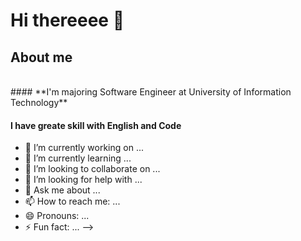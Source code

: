 <p align="center">
  <h1>Hi thereeee 👋</h1>
</p>
<p>
<p align="center">
  <h2>About me</h2>
</p>
  <br/>
#### **I'm majoring Software Engineer at University of Information Technology**

#### I have greate skill with English and Code 

- 🔭 I’m currently working on ...
- 🌱 I’m currently learning ...
- 👯 I’m looking to collaborate on ...
- 🤔 I’m looking for help with ...
- 💬 Ask me about ...
- 📫 How to reach me: ...
- 😄 Pronouns: ...
- ⚡ Fun fact: ...
-->
